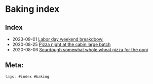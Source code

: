 # Baking index


## Index

- 2023-09-01 [Labor day weekend breakdbowl](../293)
- 2020-08-25 [Pizza night at the cabin large batch](../295)
- 2020-08-06 [Sourdough somewhat whole wheat pizza for the ooni](../294)

## Meta:

    tags: #index #baking
